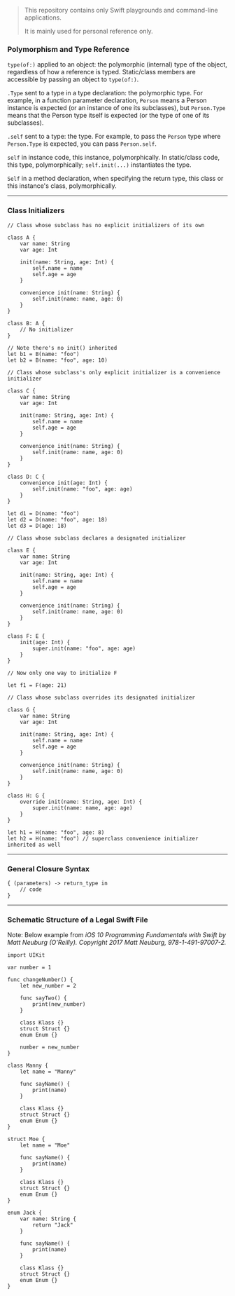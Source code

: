 
> This repository contains only Swift playgrounds and command-line applications. 
>
> It is mainly used for personal reference only.

### Polymorphism  and Type Reference ###

```type(of:)``` applied to an object: the polymorphic (internal) type of the object, regardless of how a reference is typed. Static/class members are accessible by passing an object to ```type(of:)```.

```.Type``` sent to a type in a type declaration: the polymorphic type. For example, in a function parameter declaration, ```Person``` means a Person instance is expected (or an instance of one its subclasses), but ```Person.Type``` means that the Person type itself is expected (or the type of one of its subclasses).

```.self``` sent to a type: the type. For example, to pass the ```Person``` type where ```Person.Type``` is expected, you can pass ```Person.self```.

```self``` in instance code, this instance, polymorphically. In static/class code, this type, polymorphically; ```self.init(...)``` instantiates the type.

```Self``` in a method declaration, when specifying the return type, this class or this instance's class, polymorphically.

- - -

### Class Initializers

```
// Class whose subclass has no explicit initializers of its own

class A {
    var name: String
    var age: Int
    
    init(name: String, age: Int) {
        self.name = name
        self.age = age
    }
    
    convenience init(name: String) {
        self.init(name: name, age: 0)
    }
}

class B: A {
    // No initializer
}

// Note there's no init() inherited
let b1 = B(name: "foo")
let b2 = B(name: "foo", age: 10)
```

```
// Class whose subclass's only explicit initializer is a convenience initializer

class C {
    var name: String
    var age: Int
    
    init(name: String, age: Int) {
        self.name = name
        self.age = age
    }
    
    convenience init(name: String) {
        self.init(name: name, age: 0)
    }
}

class D: C {
    convenience init(age: Int) {
        self.init(name: "foo", age: age)
    }
}

let d1 = D(name: "foo")
let d2 = D(name: "foo", age: 18)
let d3 = D(age: 18)
```

```
// Class whose subclass declares a designated initializer

class E {
    var name: String
    var age: Int
    
    init(name: String, age: Int) {
        self.name = name
        self.age = age
    }
    
    convenience init(name: String) {
        self.init(name: name, age: 0)
    }
}

class F: E {
    init(age: Int) {
        super.init(name: "foo", age: age)
    }
}

// Now only one way to initialize F

let f1 = F(age: 21)
```

```
// Class whose subclass overrides its designated initializer

class G {
    var name: String
    var age: Int
    
    init(name: String, age: Int) {
        self.name = name
        self.age = age
    }
    
    convenience init(name: String) {
        self.init(name: name, age: 0)
    }
}

class H: G {
    override init(name: String, age: Int) {
        super.init(name: name, age: age)
    }
}

let h1 = H(name: "foo", age: 8)
let h2 = H(name: "foo") // superclass convenience initializer inherited as well
```

- - -

### General Closure Syntax

```
{ (parameters) -> return_type in 
	// code
}
```

- - -

### Schematic Structure of a Legal Swift File

Note: Below example from *iOS 10 Programming Fundamentals with Swift by Matt Neuburg (O’Reilly). Copyright 2017 Matt Neuburg, 978-1-491-97007-2.*

```
import UIKit

var number = 1

func changeNumber() {
	let new_number = 2

	func sayTwo() {
		print(new_number)
	}

	class Klass {}
	struct Struct {}
	enum Enum {}

	number = new_number
}

class Manny {
	let name = "Manny"

	func sayName() {
		print(name)
	}

	class Klass {}
	struct Struct {}
	enum Enum {}
}

struct Moe {
	let name = "Moe"

	func sayName() {
		print(name)
	}

	class Klass {}
	struct Struct {}
	enum Enum {}
}

enum Jack {
	var name: String {
		return "Jack"
	}

	func sayName() {
		print(name)
	}

	class Klass {}
	struct Struct {}
	enum Enum {}
}
```